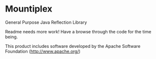 # Mountiplex
General Purpose Java Reflection Library

Readme needs more work! Have a browse through the code for the time being.

This product includes software developed by the Apache Software Foundation (http://www.apache.org/)